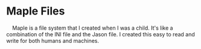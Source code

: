 # Maple Files

&nbsp;&nbsp;&nbsp;&nbsp;Maple is a file system that I created when I was a child. It's like a combination of the INI file and the Jason file. I created this easy to read and write for both humans and machines.
